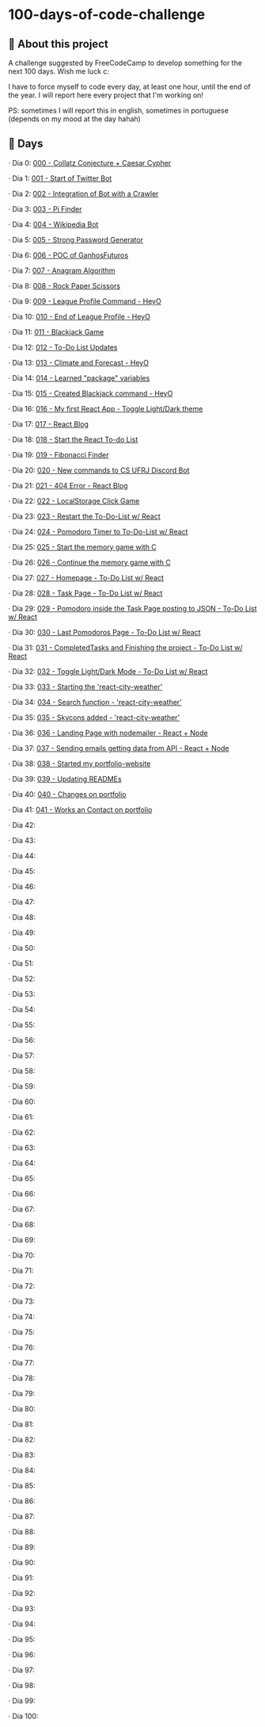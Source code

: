 # 100-days-of-code-challenge
## 📖 About this project 
A challenge suggested by FreeCodeCamp to develop something for the next 100 days. Wish me luck c:

I have to force myself to code every day, at least one hour, until the end of the year. I will report here every project that I'm working on!

PS: sometimes I will report this in english, sometimes in portuguese (depends on my mood at the day hahah)
## 📆 Days

· Dia 0: [000 - Collatz Conjecture + Caesar Cypher](https://github.com/hugofolloni/100aysOfCodeChallenge/tree/main/000)

· Dia 1: [001 - Start of Twitter Bot](https://github.com/hugofolloni/100-days-of-code-challenge/tree/main/001)

· Dia 2: [002 - Integration of Bot with a Crawler](https://github.com/hugofolloni/100-days-of-code-challenge/tree/main/002)

· Dia 3: [003 - Pi Finder](https://github.com/hugofolloni/100-days-of-code-challenge/tree/main/003)

· Dia 4: [004 - Wikipedia Bot](https://github.com/hugofolloni/100-days-of-code-challenge/tree/main/004)

· Dia 5: [005 - Strong Password Generator](https://github.com/hugofolloni/100-days-of-code-challenge/tree/main/005) 

· Dia 6: [006 - POC of GanhosFuturos](https://github.com/hugofolloni/100-days-of-code-challenge/tree/main/006) 

· Dia 7: [007 - Anagram Algorithm](https://github.com/hugofolloni/100-days-of-code-challenge/tree/main/007) 

· Dia 8: [008 - Rock Paper Scissors](https://github.com/hugofolloni/100-days-of-code-challenge/tree/main/008) 

· Dia 9: [009 - League Profile Command - HeyO](https://github.com/hugofolloni/100-days-of-code-challenge/tree/main/009)

· Dia 10: [010 - End of League Profile - HeyO](https://github.com/hugofolloni/100-days-of-code-challenge/tree/main/010)

· Dia 11: [011 - Blackjack Game](https://github.com/hugofolloni/100-days-of-code-challenge/tree/main/011)

· Dia 12: [012 - To-Do List Updates](https://github.com/hugofolloni/100-days-of-code-challenge/tree/main/012)

· Dia 13: [013 - Climate and Forecast - HeyO](https://github.com/hugofolloni/100-days-of-code-challenge/tree/main/013)

· Dia 14: [014 - Learned "package" variables](https://github.com/hugofolloni/100-days-of-code-challenge/tree/main/014)

· Dia 15: [015 - Created Blackjack command - HeyO](https://github.com/hugofolloni/100-days-of-code-challenge/tree/main/015)

· Dia 16: [016 - My first React App - Toggle Light/Dark theme](https://github.com/hugofolloni/100-days-of-code-challenge/tree/main/016)

· Dia 17: [017 - React Blog](https://github.com/hugofolloni/100-days-of-code-challenge/tree/main/017)

· Dia 18: [018 - Start the React To-do List](https://github.com/hugofolloni/100-days-of-code-challenge/tree/main/018)

· Dia 19: [019 - Fibonacci Finder](https://github.com/hugofolloni/100-days-of-code-challenge/tree/main/019)

· Dia 20: [020 - New commands to CS UFRJ Discord Bot](https://github.com/hugofolloni/100-days-of-code-challenge/tree/main/020)

· Dia 21: [021 - 404 Error - React Blog](https://github.com/hugofolloni/100-days-of-code-challenge/tree/main/021)

· Dia 22: [022 - LocalStorage Click Game](https://github.com/hugofolloni/100-days-of-code-challenge/tree/main/022)

· Dia 23: [023 - Restart the To-Do-List w/ React](https://github.com/hugofolloni/100-days-of-code-challenge/tree/main/023)

· Dia 24: [024 - Pomodoro Timer to To-Do-List w/ React](https://github.com/hugofolloni/100-days-of-code-challenge/tree/main/024)

· Dia 25: [025 - Start the memory game with C](https://github.com/hugofolloni/100-days-of-code-challenge/tree/main/025)


· Dia 26: [026 - Continue the memory game with C](https://github.com/hugofolloni/100-days-of-code-challenge/tree/main/026)

· Dia 27: [027 - Homepage - To-Do List w/ React](https://github.com/hugofolloni/100-days-of-code-challenge/tree/main/027)

· Dia 28: [028 - Task Page - To-Do List w/ React](https://github.com/hugofolloni/100-days-of-code-challenge/tree/main/028)

· Dia 29: [029 - Pomodoro inside the Task Page posting to JSON - To-Do List w/ React](https://github.com/hugofolloni/100-days-of-code-challenge/tree/main/029)

· Dia 30: [030 - Last Pomodoros Page - To-Do List w/ React](https://github.com/hugofolloni/100-days-of-code-challenge/tree/main/030)

· Dia 31: [031 - CompletedTasks and Finishing the project - To-Do List w/ React](https://github.com/hugofolloni/100-days-of-code-challenge/tree/main/031)

· Dia 32: [032 - Toggle Light/Dark Mode - To-Do List w/ React](https://github.com/hugofolloni/100-days-of-code-challenge/tree/main/032)

· Dia 33: [033 - Starting the 'react-city-weather'](https://github.com/hugofolloni/100-days-of-code-challenge/tree/main/033)

· Dia 34: [034 - Search function - 'react-city-weather'](https://github.com/hugofolloni/100-days-of-code-challenge/tree/main/034)

· Dia 35: [035 - Skycons added - 'react-city-weather'](https://github.com/hugofolloni/100-days-of-code-challenge/tree/main/035)

· Dia 36: [036 - Landing Page with nodemailer - React + Node](https://github.com/hugofolloni/100-days-of-code-challenge/tree/main/036)

· Dia 37: [037 - Sending emails getting data from API - React + Node](https://github.com/hugofolloni/100-days-of-code-challenge/tree/main/037)

· Dia 38: [038 - Started my portfolio-website](https://github.com/hugofolloni/100-days-of-code-challenge/tree/main/038)

· Dia 39: [039 - Updating READMEs](https://github.com/hugofolloni/100-days-of-code-challenge/tree/main/039)

· Dia 40: [040 - Changes on portfolio](https://github.com/hugofolloni/100-days-of-code-challenge/tree/main/040)

· Dia 41: [041 - Works an Contact on portfolio](https://github.com/hugofolloni/100-days-of-code-challenge/tree/main/041)

· Dia 42: 

· Dia 43: 

· Dia 44: 

· Dia 45: 

· Dia 46: 

· Dia 47:

· Dia 48: 

· Dia 49: 

· Dia 50: 

· Dia 51: 

· Dia 52: 

· Dia 53: 

· Dia 54: 

· Dia 55: 

· Dia 56: 

· Dia 57:

· Dia 58:

· Dia 59: 

· Dia 60: 

· Dia 61: 

· Dia 62: 

· Dia 63: 

· Dia 64: 

· Dia 65: 

· Dia 66: 

· Dia 67:

· Dia 68: 

· Dia 69:

· Dia 70:

· Dia 71: 

· Dia 72: 

· Dia 73: 

· Dia 74: 

· Dia 75: 

· Dia 76: 

· Dia 77:

· Dia 78: 

· Dia 79:

· Dia 80: 

· Dia 81: 

· Dia 82: 

· Dia 83: 

· Dia 84: 

· Dia 85: 

· Dia 86: 

· Dia 87:

· Dia 88:

· Dia 89: 

· Dia 90: 

· Dia 91: 

· Dia 92: 

· Dia 93: 

· Dia 94: 

· Dia 95: 

· Dia 96: 

· Dia 97:

· Dia 98: 

· Dia 99:

· Dia 100: 















